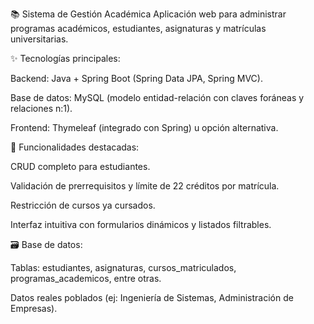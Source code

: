 
📚 Sistema de Gestión Académica
Aplicación web para administrar programas académicos, estudiantes, asignaturas y matrículas universitarias.

✨ Tecnologías principales:

Backend: Java + Spring Boot (Spring Data JPA, Spring MVC).

Base de datos: MySQL (modelo entidad-relación con claves foráneas y relaciones n:1).

Frontend: Thymeleaf (integrado con Spring) u opción alternativa.

🚀 Funcionalidades destacadas:

CRUD completo para estudiantes.

Validación de prerrequisitos y límite de 22 créditos por matrícula.

Restricción de cursos ya cursados.

Interfaz intuitiva con formularios dinámicos y listados filtrables.

🗃️ Base de datos:

Tablas: estudiantes, asignaturas, cursos_matriculados, programas_academicos, entre otras.

Datos reales poblados (ej: Ingeniería de Sistemas, Administración de Empresas).

